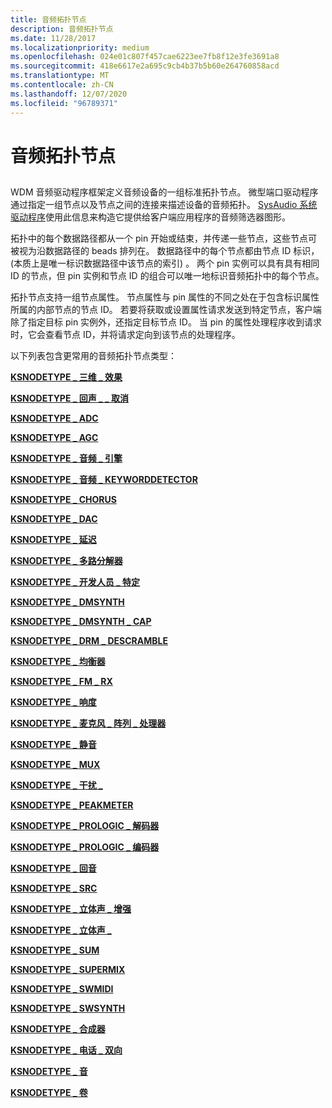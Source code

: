 ```yaml
---
title: 音频拓扑节点
description: 音频拓扑节点
ms.date: 11/28/2017
ms.localizationpriority: medium
ms.openlocfilehash: 024e01c807f457cae6223ee7fb8f12e3fe3691a8
ms.sourcegitcommit: 418e6617e2a695c9cb4b37b5b60e264760858acd
ms.translationtype: MT
ms.contentlocale: zh-CN
ms.lasthandoff: 12/07/2020
ms.locfileid: "96789371"
---
```

# <a name="audio-topology-nodes"></a>音频拓扑节点


## <span id="ddk_audio_topology_nodes_ks"></span><span id="DDK_AUDIO_TOPOLOGY_NODES_KS"></span>


WDM 音频驱动程序框架定义音频设备的一组标准拓扑节点。 微型端口驱动程序通过指定一组节点以及节点之间的连接来描述设备的音频拓扑。 [SysAudio 系统驱动程序](./kernel-mode-wdm-audio-components.md#sysaudio-system-driver)使用此信息来构造它提供给客户端应用程序的音频筛选器图形。

拓扑中的每个数据路径都从一个 pin 开始或结束，并传递一些节点，这些节点可被视为沿数据路径的 beads 排列在。 数据路径中的每个节点都由节点 ID 标识， (本质上是唯一标识数据路径中该节点的索引) 。 两个 pin 实例可以具有具有相同 ID 的节点，但 pin 实例和节点 ID 的组合可以唯一地标识音频拓扑中的每个节点。

拓扑节点支持一组节点属性。 节点属性与 pin 属性的不同之处在于包含标识属性所属的内部节点的节点 ID。 若要将获取或设置属性请求发送到特定节点，客户端除了指定目标 pin 实例外，还指定目标节点 ID。 当 pin 的属性处理程序收到请求时，它会查看节点 ID，并将请求定向到该节点的处理程序。

以下列表包含更常用的音频拓扑节点类型：

[**KSNODETYPE \_ 三维 \_ 效果**](ksnodetype-3d-effects.md)

[**KSNODETYPE \_ 回声 \_ \_ 取消**](ksnodetype-acoustic-echo-cancel.md)

[**KSNODETYPE \_ ADC**](ksnodetype-adc.md)

[**KSNODETYPE \_ AGC**](ksnodetype-agc.md)

[**KSNODETYPE \_ 音频 \_ 引擎**](ksnodetype-audio-engine.md)

[**KSNODETYPE \_ 音频 \_ KEYWORDDETECTOR**](ksnodetype-audio-keyworddetector.md)

[**KSNODETYPE \_ CHORUS**](ksnodetype-chorus.md)

[**KSNODETYPE \_ DAC**](ksnodetype-dac.md)

[**KSNODETYPE \_ 延迟**](ksnodetype-delay.md)

[**KSNODETYPE \_ 多路分解器**](ksnodetype-demux.md)

[**KSNODETYPE \_ 开发人员 \_ 特定**](ksnodetype-dev-specific.md)

[**KSNODETYPE \_ DMSYNTH**](ksnodetype-dmsynth.md)

[**KSNODETYPE \_ DMSYNTH \_ CAP**](ksnodetype-dmsynth-caps.md)

[**KSNODETYPE \_ DRM \_ DESCRAMBLE**](ksnodetype-drm-descramble.md)

[**KSNODETYPE \_ 均衡器**](ksnodetype-equalizer.md)

[**KSNODETYPE \_ FM \_ RX**](ksnodetype-fm-rx.md)

[**KSNODETYPE \_ 响度**](ksnodetype-loudness.md)

[**KSNODETYPE \_ 麦克风 \_ 阵列 \_ 处理器**](ksnodetype-microphone-array-processor.md)

[**KSNODETYPE \_ 静音**](ksnodetype-mute.md)

[**KSNODETYPE \_ MUX**](ksnodetype-mux.md)

[**KSNODETYPE \_ 干扰 \_**](ksnodetype-noise-suppress.md)

[**KSNODETYPE \_ PEAKMETER**](ksnodetype-peakmeter.md)

[**KSNODETYPE \_ PROLOGIC \_ 解码器**](ksnodetype-prologic-decoder.md)

[**KSNODETYPE \_ PROLOGIC \_ 编码器**](ksnodetype-prologic-encoder.md)

[**KSNODETYPE \_ 回音**](ksnodetype-reverb.md)

[**KSNODETYPE \_ SRC**](ksnodetype-src.md)

[**KSNODETYPE \_ 立体声 \_ 增强**](ksnodetype-stereo-enhance.md)

[**KSNODETYPE \_ 立体声 \_**](ksnodetype-stereo-wide.md)

[**KSNODETYPE \_ SUM**](ksnodetype-sum.md)

[**KSNODETYPE \_ SUPERMIX**](ksnodetype-supermix.md)

[**KSNODETYPE \_ SWMIDI**](ksnodetype-swmidi.md)

[**KSNODETYPE \_ SWSYNTH**](ksnodetype-swsynth.md)

[**KSNODETYPE \_ 合成器**](ksnodetype-synthesizer.md)

[**KSNODETYPE \_ 电话 \_ 双向**](ksnodetype-telephony-bidi.md)

[**KSNODETYPE \_ 音**](ksnodetype-tone.md)

[**KSNODETYPE \_ 卷**](ksnodetype-volume.md)

 

